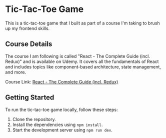 # Tic-Tac-Toe Game

This is a tic-tac-toe game that I built as part of a course I'm taking to brush up my frontend skills.

## Course Details

The course I am following is called "React - The Complete Guide (incl. Redux)" and is available on Udemy. It covers all the fundamentals of React and includes topics like component-based architecture, state management, and more.

Course Link: [React - The Complete Guide (incl. Redux)](https://www.udemy.com/course/react-the-complete-guide-incl-redux/)

## Getting Started

To run the tic-tac-toe game locally, follow these steps:

1. Clone the repository.
2. Install the dependencies using `npm install`.
3. Start the development server using `npm run dev`.